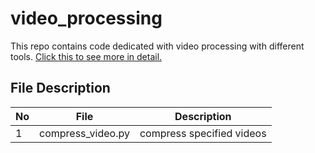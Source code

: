 # video_processing

This repo contains code dedicated with video processing with different tools.
[Click this to see more in detail.](https://github.com/belongtothenight/video_processing/tree/main/src)

## File Description

| No  | File              | Description               |
| --- | ----------------- | ------------------------- |
| 1   | compress_video.py | compress specified videos |
